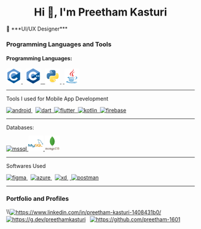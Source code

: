 <h1 align="center">Hi 👋, I'm Preetham Kasturi</h1>
 🌱 ***UI/UX Designer***


<h3 align="left">Programming Languages and Tools</h3>

<h4>Programming Languages: </h4>
<a href="https://www.cprogramming.com/" target="_blank" rel="noreferrer"> <img src="https://raw.githubusercontent.com/devicons/devicon/master/icons/c/c-original.svg" alt="c" width="40" height="40"/> </a> &nbsp; <a href="https://www.w3schools.com/cpp/" target="_blank" rel="noreferrer"> <img src="https://raw.githubusercontent.com/devicons/devicon/master/icons/cplusplus/cplusplus-original.svg" alt="cplusplus" width="40" height="40"/> </a><a href="https://www.python.org" target="_blank" rel="noreferrer">&nbsp; <img src="https://raw.githubusercontent.com/devicons/devicon/master/icons/python/python-original.svg" alt="python" width="40" height="40"/> </a> &nbsp;<a href="https://www.java.com" target="_blank" rel="noreferrer"> <img src="https://raw.githubusercontent.com/devicons/devicon/master/icons/java/java-original.svg" alt="java" width="40" height="40"/> </a>  <hr />


<p> Tools I used for Mobile App Development  </p>
<p align="left"> <a href="https://developer.android.com" target="_blank" rel="noreferrer"> <img src="https://cdn.jsdelivr.net/gh/devicons/devicon/icons/androidstudio/androidstudio-original.svg" alt="android" width="40" height="40"/> </a> &nbsp; <a href="https://dart.dev" target="_blank" rel="noreferrer"> <img src="https://www.vectorlogo.zone/logos/dartlang/dartlang-icon.svg" alt="dart" width="40" height="40"/> </a> <a href="https://flutter.dev" target="_blank" rel="noreferrer"> &nbsp;<img src="https://www.vectorlogo.zone/logos/flutterio/flutterio-icon.svg" alt="flutter" width="40" height="40"/> </a> <a href="https://kotlinlang.org" target="_blank" rel="noreferrer"> &nbsp;<img src="https://www.vectorlogo.zone/logos/kotlinlang/kotlinlang-icon.svg" alt="kotlin" width="40" height="40"/> </a><a href="https://firebase.google.com/" target="_blank" rel="noreferrer"> &nbsp;<img src="https://www.vectorlogo.zone/logos/firebase/firebase-icon.svg" alt="firebase" width="40" height="40"/> </a> <hr />

<p>Databases: </p> <a href="https://www.microsoft.com/en-us/sql-server" target="_blank" rel="noreferrer"> <img src="https://www.svgrepo.com/show/303229/microsoft-sql-server-logo.svg" alt="mssql" width="40" height="40"/> </a> <a href="https://www.mysql.com/" target="_blank" rel="noreferrer"> <img src="https://raw.githubusercontent.com/devicons/devicon/master/icons/mysql/mysql-original-wordmark.svg" alt="mysql" width="40" height="40"/> </a> <a href="https://www.mongodb.com/" target="_blank" rel="noreferrer"> <img src="https://raw.githubusercontent.com/devicons/devicon/master/icons/mongodb/mongodb-original-wordmark.svg" alt="mongodb" width="40" height="40"/> </a><hr />

<p> Softwares Used </p> 
<a href="https://www.figma.com/" target="_blank" rel="noreferrer"> <img src="https://www.vectorlogo.zone/logos/figma/figma-icon.svg" alt="figma" width="40" height="40"/> </a>&nbsp;
<a href="" target="_blank" rel="noreferrer"> <img src="https://cdn.jsdelivr.net/gh/devicons/devicon/icons/azure/azure-original.svg" alt="azure" width="40" height="40"/> </a> &nbsp; <a href="" target="_blank" rel="noreferrer"> <img src="https://cdn.worldvectorlogo.com/logos/adobe-xd.svg" alt="xd" width="40" height="40"/> </a> &nbsp;<a href="https://postman.com" target="_blank" rel="noreferrer"> <img src="https://www.vectorlogo.zone/logos/getpostman/getpostman-icon.svg" alt="postman" width="40" height="40"/> </a><hr />

<h3 align="left">Portfolio and Profiles</h3>
<p align="left">
\\<a href="https://www.linkedin.com/in/preetham-kasturi-1408431b0/" target="blank"><img align="center" src="https://raw.githubusercontent.com/rahuldkjain/github-profile-readme-generator/master/src/images/icons/Social/linked-in-alt.svg" alt="https://www.linkedin.com/in/preetham-kasturi-1408431b0/" height="30" width="40" /></a> &nbsp;
  <a href="https://g.dev/preethamkasturi" target="blank"><img align="center" src="https://encrypted-tbn0.gstatic.com/images?q=tbn:ANd9GcSei0JhgofdH4P7p7KjJ7WXP5wd-sEFWebI138G3om7FA&s" alt="https://g.dev/preethamkasturi" height="40" width="40" /></a> &nbsp;
  <a href="https://github.com/preetham-1601" target="blank"><img align="center" src="https://cdn.jsdelivr.net/gh/devicons/devicon/icons/github/github-original.svg" alt="https://github.com/preetham-1601" height="40" width="40" /></a>
  
  
</p> 
